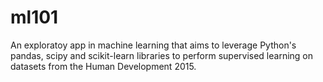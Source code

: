# ml101
An exploratoy app in machine learning that aims to leverage Python's pandas, scipy and scikit-learn libraries to perform supervised learning on datasets from the Human Development 2015.
